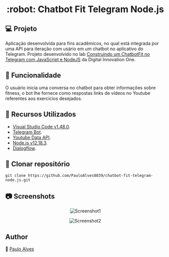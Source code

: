 <h1 align="center">:robot: Chatbot Fit Telegram Node.js</h1>

## :computer: Projeto

Aplicação desenvolvida para fins acadêmicos, no qual está integrada por uma API para iteração com usário em um chatbot no aplicativo do Telegram.
Projeto desenvolvido no lab [Construindo um ChatbotFit no Telegram com JavaScript e NodeJS](https://digitalinnovation.one/) da Digital Innovation One.


## :rocket: Funcionalidade

O usuário inicia uma conversa no chatbot para obter informações sobre fitness, o bot lhe fornece como respostas links de vídeos no Youtube referentes aos exercícios desejados.


## :wrench: Recursos Utilizados

- [Visual Studio Code v1.48.0](https://code.visualstudio.com/).
- [Telegram Bot](https://telegrambots.github.io/book/index.html/).
- [Youtube Data API](https://developers.google.com/youtube/v3/quickstart/nodejs/).
- [Node.js v12.18.3](https://nodejs.org/en/).
- [Dialogflow](https://dialogflow.cloud.google.com/#/login).

## :floppy_disk: Clonar repositório

```git clone https://github.com/PauloAlves8039/chatbot-fit-telegram-node.js.git```

## :camera: Screenshots

<p align="center"> <img src="https://github.com/PauloAlves8039/chatbot-fit-telegram-node.js/blob/master/assets/img/screenshot1.jpg" alt="Screenshot1" /></p>
<p align="center"> <img src="https://github.com/PauloAlves8039/chatbot-fit-telegram-node.js/blob/master/assets/img/screenshot2.jpg" alt="Screenshot2" /> </p>


## Author

:boy: [Paulo Alves](https://github.com/PauloAlves8039)
